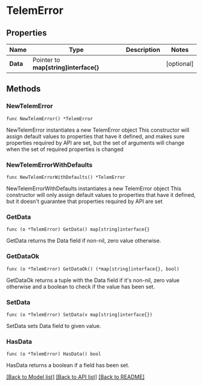 # TelemError

## Properties

Name | Type | Description | Notes
------------ | ------------- | ------------- | -------------
**Data** | Pointer to **map[string]interface{}** |  | [optional] 

## Methods

### NewTelemError

`func NewTelemError() *TelemError`

NewTelemError instantiates a new TelemError object
This constructor will assign default values to properties that have it defined,
and makes sure properties required by API are set, but the set of arguments
will change when the set of required properties is changed

### NewTelemErrorWithDefaults

`func NewTelemErrorWithDefaults() *TelemError`

NewTelemErrorWithDefaults instantiates a new TelemError object
This constructor will only assign default values to properties that have it defined,
but it doesn't guarantee that properties required by API are set

### GetData

`func (o *TelemError) GetData() map[string]interface{}`

GetData returns the Data field if non-nil, zero value otherwise.

### GetDataOk

`func (o *TelemError) GetDataOk() (*map[string]interface{}, bool)`

GetDataOk returns a tuple with the Data field if it's non-nil, zero value otherwise
and a boolean to check if the value has been set.

### SetData

`func (o *TelemError) SetData(v map[string]interface{})`

SetData sets Data field to given value.

### HasData

`func (o *TelemError) HasData() bool`

HasData returns a boolean if a field has been set.


[[Back to Model list]](../README.md#documentation-for-models) [[Back to API list]](../README.md#documentation-for-api-endpoints) [[Back to README]](../README.md)


